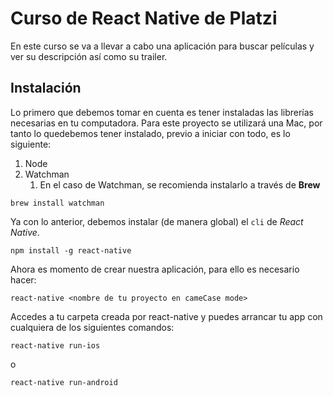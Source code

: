 # Curso de React Native de Platzi

En este curso se va a llevar a cabo una aplicación para buscar películas y ver su descripción así como su trailer.

## Instalación

Lo primero que debemos tomar en cuenta es tener instaladas las librerías necesarias en tu computadora. Para este proyecto se utilizará una Mac, por tanto lo quedebemos tener instalado, previo a iniciar con todo, es lo siguiente:

1. Node
2. Watchman
   1. En el caso de Watchman, se recomienda instalarlo a través de **Brew**

`brew install watchman`

Ya con lo anterior, debemos instalar (de manera global) el `cli` de *React Native*.

`npm install -g react-native`

Ahora es momento de crear nuestra aplicación, para ello es necesario hacer:

`react-native <nombre de tu proyecto en cameCase mode>`

Accedes a tu carpeta creada por react-native y puedes arrancar tu app con cualquiera de los siguientes comandos:

`react-native run-ios`

o

`react-native run-android`

